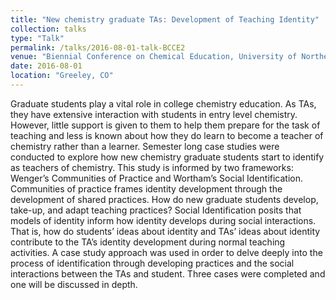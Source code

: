 ```yaml
---
title: "New chemistry graduate TAs: Development of Teaching Identity"
collection: talks
type: "Talk"
permalink: /talks/2016-08-01-talk-BCCE2
venue: "Biennial Conference on Chemical Education, University of Northern Colorado"
date: 2016-08-01
location: "Greeley, CO"
---
```


Graduate students play a vital role in college chemistry education. As TAs, they have
extensive interaction with students in entry level chemistry. However, little support is given to
them to help them prepare for the task of teaching and less is known about how they do learn
to become a teacher of chemistry rather than a learner. Semester long case studies were
conducted to explore how new chemistry graduate students start to identify as teachers of
chemistry. This study is informed by two frameworks: Wenger’s Communities of
Practice and Wortham’s Social Identification. Communities of practice frames identity
development through the development of shared practices. How do new graduate students
develop, take-up, and adapt teaching practices? Social Identification posits that models of
identity inform how identity develops during social interactions. That is, how do students’ ideas
about identity and TAs’ ideas about identity contribute to the TA’s identity development during
normal teaching activities. A case study approach was used in order to delve deeply into the
process of identification through developing practices and the social interactions between the
TAs and student. Three cases were completed and one will be discussed in depth.
